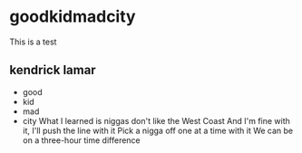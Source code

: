 # goodkidmadcity
This is a test 
## kendrick lamar 
* good
* kid
* mad
* city
What I learned is niggas don't like the West Coast
And I'm fine with it, I'll push the line with it
Pick a nigga off one at a time with it
We can be on a three-hour time difference
